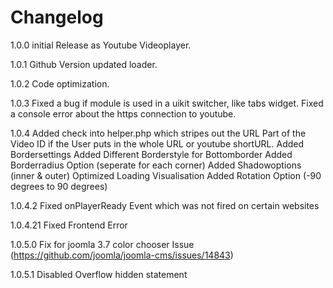 # Changelog

1.0.0       initial Release as Youtube Videoplayer.

1.0.1       Github Version updated loader.

1.0.2       Code optimization.

1.0.3       Fixed a bug if module is used in a uikit switcher, like tabs widget.
            Fixed a console error about the https connection to youtube.
          
1.0.4       Added check into helper.php which stripes out the URL Part of the
            Video ID if the User puts in the whole URL or youtube shortURL.
            Added Bordersettings
            Added Different Borderstyle for Bottomborder
            Added Borderradius Option (seperate for each corner)
            Added Shadowoptions (inner & outer)
            Optimized Loading Visualisation
            Added Rotation Option (-90 degrees to 90 degrees)
            
1.0.4.2     Fixed onPlayerReady Event which was not fired on certain websites

1.0.4.21    Fixed Frontend Error

1.0.5.0     Fix for joomla 3.7 color chooser Issue (https://github.com/joomla/joomla-cms/issues/14843)

1.0.5.1     Disabled Overflow hidden statement
